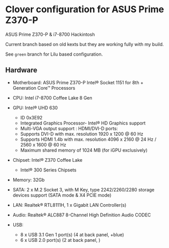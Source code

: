 # Clover configuration for ASUS Prime Z370-P

ASUS Prime Z370-P & i7-8700 Hackintosh

Current branch based on old kexts but they are working fully with my build.

See `green` branch for Lilu based configuration.

## Hardware

* Motherboard: ASUS Prime Z370-P Intel® Socket 1151 for 8th + Generation Core™ Processors
* CPU: Intel i7-8700 Coffee Lake 8 Gen
* GPU: Intel® UHD 630
  * ID 0x3E92
  * Integrated Graphics Processor- Intel® HD Graphics support 
  * Multi-VGA output support : HDMI/DVI-D ports:
  * Supports DVI-D with max. resolution 1920 x 1200 @ 60 Hz 
  * Supports HDMI 1.4b with max. resolution 4096 x 2160 @ 24 Hz / 2560 x 1600 @ 60 Hz 
  * Maximum shared memory of 1024 MB (for iGPU exclusively)

* Chipset: Intel® Z370 Coffee Lake
  * Intel® 300 Series Chipsets
* Memory: 32Gb
* SATA: 2 x M.2 Socket 3, with M Key, type 2242/2260/2280 storage devices support (SATA mode & X4 PCIE mode)
* LAN: Realtek® RTL8111H, 1 x Gigabit LAN Controller(s)
* Audio: Realtek® ALC887 8-Channel High Definition Audio CODEC
* USB:
  * 8 x USB 3.1 Gen 1 port(s) (4 at back panel, +blue)
  * 6 x USB 2.0 port(s) (2 at back panel, )
